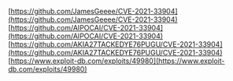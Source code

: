 [https://github.com/JamesGeeee/CVE-2021-33904](https://github.com/JamesGeeee/CVE-2021-33904)
[https://github.com/AIPOCAI/CVE-2021-33904](https://github.com/AIPOCAI/CVE-2021-33904)
[https://github.com/AKIA27TACKEDYE76PUGU/CVE-2021-33904](https://github.com/AKIA27TACKEDYE76PUGU/CVE-2021-33904)
[https://www.exploit-db.com/exploits/49980](https://www.exploit-db.com/exploits/49980)
